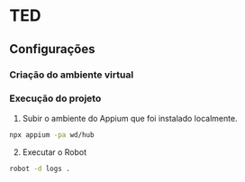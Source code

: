 # TED

## Configurações

### Criação do ambiente virtual

### Execução do projeto

1. Subir o ambiente do Appium que foi instalado localmente.

```bash
npx appium -pa wd/hub
```

2. Executar o Robot

```bash
robot -d logs .
```
